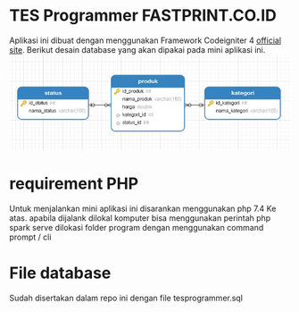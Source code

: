 # TES Programmer FASTPRINT.CO.ID
Aplikasi ini dibuat dengan menggunakan Framework Codeigniter 4 [official site](https://codeigniter.com).
Berikut desain database yang akan dipakai pada mini aplikasi ini.
![Desain DB](db.jpg)

# requirement PHP
Untuk menjalankan mini aplikasi ini disarankan menggunakan php 7.4 Ke atas.
apabila dijalank dilokal komputer bisa menggunakan perintah php spark serve dilokasi folder program dengan menggunakan command prompt / cli 

# File database
Sudah disertakan dalam repo ini dengan file tesprogrammer.sql




